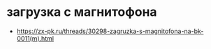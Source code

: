# загрузка с магнитофона
- https://zx-pk.ru/threads/30298-zagruzka-s-magnitofona-na-bk-0011(m).html

